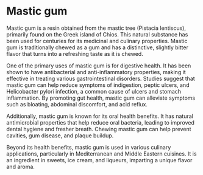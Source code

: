 [//]: # (
source: gpt-40
tags: herbals
)

# Mastic gum

Mastic gum is a resin obtained from the mastic tree (Pistacia lentiscus), primarily found on the Greek island of Chios. This natural substance has been used for centuries for its medicinal and culinary properties. Mastic gum is traditionally chewed as a gum and has a distinctive, slightly bitter flavor that turns into a refreshing taste as it is chewed.

One of the primary uses of mastic gum is for digestive health. It has been shown to have antibacterial and anti-inflammatory properties, making it effective in treating various gastrointestinal disorders. Studies suggest that mastic gum can help reduce symptoms of indigestion, peptic ulcers, and Helicobacter pylori infection, a common cause of ulcers and stomach inflammation. By promoting gut health, mastic gum can alleviate symptoms such as bloating, abdominal discomfort, and acid reflux.

Additionally, mastic gum is known for its oral health benefits. It has natural antimicrobial properties that help reduce oral bacteria, leading to improved dental hygiene and fresher breath. Chewing mastic gum can help prevent cavities, gum disease, and plaque buildup.

Beyond its health benefits, mastic gum is used in various culinary applications, particularly in Mediterranean and Middle Eastern cuisines. It is an ingredient in sweets, ice cream, and liqueurs, imparting a unique flavor and aroma.

